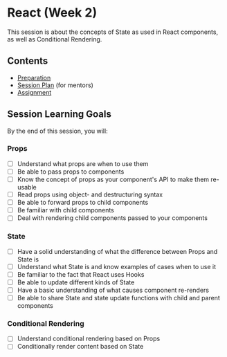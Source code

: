 # React (Week 2)

This session is about the concepts of State as used in React components, as well as Conditional Rendering.

## Contents

- [Preparation](./preparation.md)
- [Session Plan](./session-plan.md) (for mentors)
- [Assignment](./assignment.md)

## Session Learning Goals

By the end of this session, you will:

### Props

- [ ] Understand what props are when to use them
- [ ] Be able to pass props to components
- [ ] Know the concept of props as your component's API to make them re-usable
- [ ] Read props using object- and destructuring syntax
- [ ] Be able to forward props to child components
- [ ] Be familiar with child components
- [ ] Deal with rendering child components passed to your components

### State

- [ ] Have a solid understanding of what the difference between Props and State is
- [ ] Understand what State is and know examples of cases when to use it
- [ ] Be familiar to the fact that React uses Hooks
- [ ] Be able to update different kinds of State
- [ ] Have a basic understanding of what causes component re-renders
- [ ] Be able to share State and state update functions with child and parent components

### Conditional Rendering

- [ ] Understand conditional rendering based on Props
- [ ] Conditionally render content based on State

